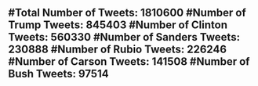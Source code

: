 #Total Number of Tweets: 1810600 
#Number of Trump Tweets: 845403
#Number of Clinton Tweets: 560330
#Number of Sanders Tweets: 230888
#Number of Rubio Tweets: 226246
#Number of Carson Tweets: 141508
#Number of Bush Tweets: 97514
---
